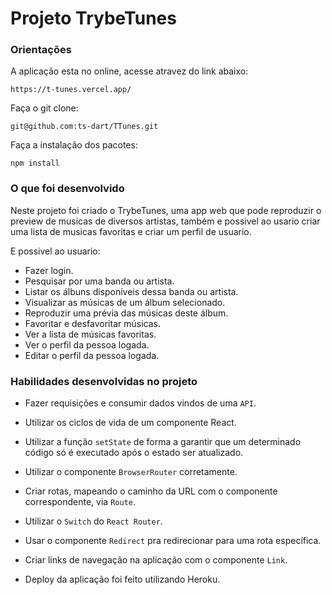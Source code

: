 # Projeto TrybeTunes
### Orientações
A aplicação esta no online, acesse atravez do link abaixo:

    https://t-tunes.vercel.app/
    
Faça o git clone:

    git@github.com:ts-dart/TTunes.git

Faça a instalação dos pacotes:

    npm install

### O que foi desenvolvido

Neste projeto foi criado o TrybeTunes, uma app web que pode reproduzir o preview de musicas de diversos artistas, também e possivel ao usario criar uma lista de musicas favoritas e criar um perfil de usuario.

E possivel ao usuario:

  - Fazer login.
  - Pesquisar por uma banda ou artista.
  - Listar os álbuns disponíveis dessa banda ou artista.
  - Visualizar as músicas de um álbum selecionado.
  - Reproduzir uma prévia das músicas deste álbum.
  - Favoritar e desfavoritar músicas.
  - Ver a lista de músicas favoritas.
  - Ver o perfil da pessoa logada.
  - Editar o perfil da pessoa logada.

### Habilidades desenvolvidas no projeto

  * Fazer requisições e consumir dados vindos de uma `API`.

  * Utilizar os ciclos de vida de um componente React.

  * Utilizar a função `setState` de forma a garantir que um determinado código só é executado após o estado ser atualizado.
  
  * Utilizar o componente `BrowserRouter` corretamente.

  * Criar rotas, mapeando o caminho da URL com o componente correspondente, via `Route`.

  * Utilizar o `Switch` do `React Router`.

  * Usar o componente `Redirect` pra redirecionar para uma rota específica.

  * Criar links de navegação na aplicação com o componente `Link`.
  
  * Deploy da aplicação foi feito utilizando Heroku.
